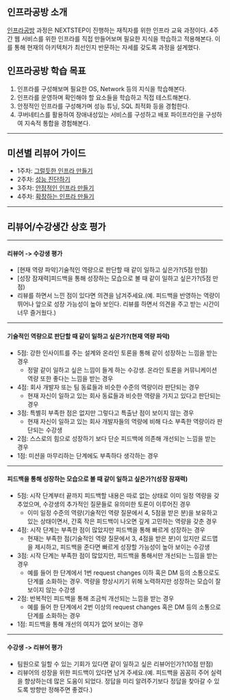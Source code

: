 ## 인프라공방 소개
[인프라공방](https://edu.nextstep.camp/c/VI4PhjPA) 과정은 NEXTSTEP이 진행하는 재직자를 위한 인프라 교육 과정이다. 
4주간 웹 서비스를 위한 인프라를 직접 만들어보며 필요한 지식을 학습하고 적용해본다. 이를 통해 현재의 아키텍처가 최선인지 반문하는 자세를 갖도록 과정을 설계했다.

## 인프라공방 학습 목표
1. 인프라를 구성해보며 필요한 OS, Network 등의 지식을 학습해본다.
2. 인프라를 운영하며 확인해야 할 요소들을 학습하고 직접 테스트해본다.
3. 안정적인 인프라를 구성해가며 성능 튜닝, SQL 최적화 등을 경험한다.
4. 쿠버네티스를 활용하여 장애내성있는 서비스를 구성하고 배포 파이프라인을 구성하여 지속적 통합을 경험해본다.

---
## 미션별 리뷰어 가이드
* 1주차: [그럴듯한 인프라 만들기](./subway-deploy.md)
* 2주차: [성능 진단하기](./monitoring.md)
* 3주차: [안정적인 인프라 만들기](./performance-refactoring.md)
* 4주차: [확장하는 인프라 만들기](./kubernetes.md)

---
## 리뷰어/수강생간 상호 평가

---
#### 리뷰어 -> 수강생 평가
* [현재 역량 파악]기술적인 역량으로 판단할 때 같이 일하고 싶은가?(5점 만점)
* [성장 잠재력]피드백을 통해 성장하는 모습으로 볼 때 같이 일하고 싶은가?(5점 만점)
* 리뷰를 하면서 느낀 점이 있다면 의견을 남겨주세요.(예. 피드백을 반영하는 역량이 뛰어나 앞으로 성장 가능성이 높아 보인다. 리뷰를 하면서 의견을 주고 받는 시간이 너무 즐거웠다.)

---
#### 기술적인 역량으로 판단할 때 같이 일하고 싶은가?(현재 역량 파악)
* 5점: 강한 인사이트를 주는 설계와 온라인 토론을 통해 같이 성장하는 느낌을 받는 경우
  * 정말 같이 일하고 싶은 느낌이 들게 하는 수강생. 온라인 토론을 커뮤니케이션 역량 또한 좋다는 느낌을 받는 경우
* 4점: 회사 개발자 또는 팀 동료들과 비슷한 수준의 역량이라 판단되는 경우
  * 현재 자신이 일하고 있는 회사 동료들과 비슷한 역량을 가지고 있다고 판단되는 경우
* 3점: 특별히 부족한 점은 없지만 그렇다고 특출난 점이 보이지 않는 경우
  * 현재 자신이 일하고 있는 회사 개발자들의 역량에 비해 다소 부족한 역량이라 판단되는 수강생
* 2점: 스스로의 힘으로 성장하기 보다 단순 피드백에 의존해 개선되는 느낌을 받는 경우
* 1점: 미션을 마무리하는 단계에도 부족하다 생각하는 경우

---
#### 피드백을 통해 성장하는 모습으로 볼 때 같이 일하고 싶은가?(성장 잠재력)
* 5점: 시작 단계부터 끝까지 피드백할 내용은 따로 없는 상태로 이미 일정 역량을 갖추었으며, 수강생의 추가적인 질문들로 유의미한 토론이 이루어진 경우
  * 이미 일정 수준의 역량(기술적인 역량 질문에서 4, 5점을 받은 분)을 보유하고 있는 상태이면서, 간혹 작은 피드백이 나오면 깊게 고민하는 역량을 갖춘 경우
* 4점: 시작 단계는 부족한 점이 많았지만 피드백을 통해 빠르게 성장하는 경우
  * 현재는 부족한 점(기술적인 역량 질문에서 3, 4점을 받은 분)이 있지만 로드맵을 제시하고, 피드백을 준다면 빠르게 성장할 가능성이 높아 보이는 수강생
* 3점: 시작 단계는 부족한 점이 많았지만, 피드백을 통해서만 개선되는 느낌을 받는 경우
  * 예를 들어 한 단계에서 1번 request changes 이하 혹은 DM 등의 소통으로도 단계를 소화하는 경우. 역량을 향상시키기 위해 노력하지만 성장하는 모습이 잘 보이지 않는 수강생
* 2점: 반복적인 피드백을 통해 조금씩 개선되는 느낌을 받는 경우
  * 예를 들어 한 단계에서 2번 이상의 request changes 혹은 DM 등의 소통으로 단계를 소화하는 경우
* 1점: 피드백을 통해 개선의 여지가 없어 보이는 경우

---
#### 수강생 -> 리뷰어 평가
* 팀원으로 일할 수 있는 기회가 있다면 같이 일하고 싶은 리뷰어인가?(10점 만점)
* 리뷰어의 성장을 위한 피드백이 있다면 남겨 주세요.(예. 피드백을 꼼꼼히 주어 실력을 향상하는데 많은 도움이 되었다. 정답을 미리 알려주기보다 정답을 찾아갈 수 있도록 방향만 정해주면 좋겠다.)
